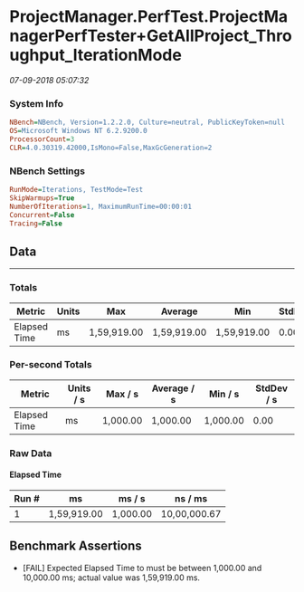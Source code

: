 ﻿# ProjectManager.PerfTest.ProjectManagerPerfTester+GetAllProject_Throughput_IterationMode
_07-09-2018 05:07:32_
### System Info
```ini
NBench=NBench, Version=1.2.2.0, Culture=neutral, PublicKeyToken=null
OS=Microsoft Windows NT 6.2.9200.0
ProcessorCount=3
CLR=4.0.30319.42000,IsMono=False,MaxGcGeneration=2
```

### NBench Settings
```ini
RunMode=Iterations, TestMode=Test
SkipWarmups=True
NumberOfIterations=1, MaximumRunTime=00:00:01
Concurrent=False
Tracing=False
```

## Data
-------------------

### Totals
|          Metric |           Units |             Max |         Average |             Min |          StdDev |
|---------------- |---------------- |---------------- |---------------- |---------------- |---------------- |
|    Elapsed Time |              ms |     1,59,919.00 |     1,59,919.00 |     1,59,919.00 |            0.00 |

### Per-second Totals
|          Metric |       Units / s |         Max / s |     Average / s |         Min / s |      StdDev / s |
|---------------- |---------------- |---------------- |---------------- |---------------- |---------------- |
|    Elapsed Time |              ms |        1,000.00 |        1,000.00 |        1,000.00 |            0.00 |

### Raw Data
#### Elapsed Time
|           Run # |              ms |          ms / s |         ns / ms |
|---------------- |---------------- |---------------- |---------------- |
|               1 |     1,59,919.00 |        1,000.00 |    10,00,000.67 |


## Benchmark Assertions

* [FAIL] Expected Elapsed Time to must be between 1,000.00 and 10,000.00 ms; actual value was 1,59,919.00 ms.

